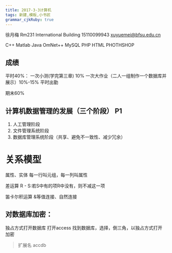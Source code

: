 ```yaml
---
title: 2017-3-3计算机
tags: 新建,模板,小书匠
grammar_cjkRuby: true
---
```


徐月梅
Rm231 International Building
15110099943
xuyuemei@bfsu.edu.cn

C++
Matlab
Java
OmNet++
MySQL
PHP
HTML
PHOTHSHOP

## 成绩
平时40%：
一次小测(学完第三章) 10%
一次大作业（二人一组制作一个数据库并展示）10%-15%
平时出勤

期末60%

## 计算机数据管理的发展（三个阶段） P1
1. 人工管理阶段
2. 文件管理系统阶段
3. 数据库管理系统阶段（共享、避免不一致性、减少冗余）

# 关系模型
属性、实体
每一行叫元组，每一列叫属性

差运算
R - S:若S中有的项R中没有，则不减这一项

笛卡尔积运算
&等值连接、自然连接

## 对数据库加密：
独占方式打开数据库
打开access 找到数据库，选择，倒三角，以独占方式打开
加密

> 扩展名 accdb

